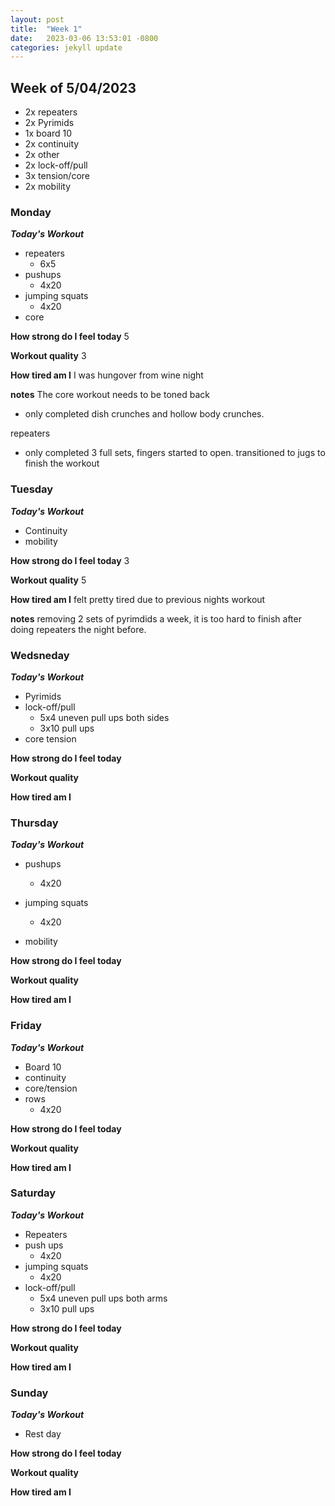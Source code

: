 ```yaml
---
layout: post
title:  "Week 1"
date:   2023-03-06 13:53:01 -0800
categories: jekyll update
---
```



## Week of 5/04/2023
 
 - 2x repeaters
 - 2x Pyrimids
 - 1x board 10
 - 2x continuity
 - 2x other
 - 2x lock-off/pull
 - 3x tension/core
 - 2x mobility


### Monday

  ***Today's Workout***
  - repeaters      
    - 6x5
  - pushups        
    - 4x20
  - jumping squats 
    - 4x20
  - core    
  
  **How strong do I feel today**
5 

  **Workout quality**
3

  **How tired am I**
I was hungover from wine night

  **notes**
The core workout needs to be toned back
  - only completed dish crunches and hollow body crunches.

repeaters
  - only completed 3 full sets, fingers started to open. transitioned to jugs to finish the workout

### Tuesday

  ***Today's Workout***
  - Continuity
  - mobility
  
  **How strong do I feel today**
  3

  **Workout quality**
  5

  **How tired am I**
  felt pretty tired due to previous nights workout

  **notes**
   removing 2 sets of pyrimdids a week, it is too hard to finish after doing repeaters the night before.


### Wedsneday 

  ***Today's Workout***
  - Pyrimids
  - lock-off/pull     
    - 5x4 uneven pull ups both sides
    - 3x10 pull ups
  - core tension

  **How strong do I feel today**

  **Workout quality**

  **How tired am I**


### Thursday

  ***Today's Workout***
  - pushups 
    - 4x20
  - jumping squats
    - 4x20

  - mobility
  
  **How strong do I feel today**

  **Workout quality**

  **How tired am I**


### Friday

  ***Today's Workout***
  - Board 10
  - continuity
  - core/tension
  - rows
    - 4x20
  
  **How strong do I feel today**

  **Workout quality**

  **How tired am I**



### Saturday

  ***Today's Workout***
  - Repeaters
  - push ups
    - 4x20
  - jumping squats
    - 4x20
  - lock-off/pull
    - 5x4 uneven pull ups both arms
    - 3x10 pull ups
  
  **How strong do I feel today**

  **Workout quality**

  **How tired am I**


### Sunday

  ***Today's Workout***
  - Rest day
  
  **How strong do I feel today**

  **Workout quality**

  **How tired am I**

